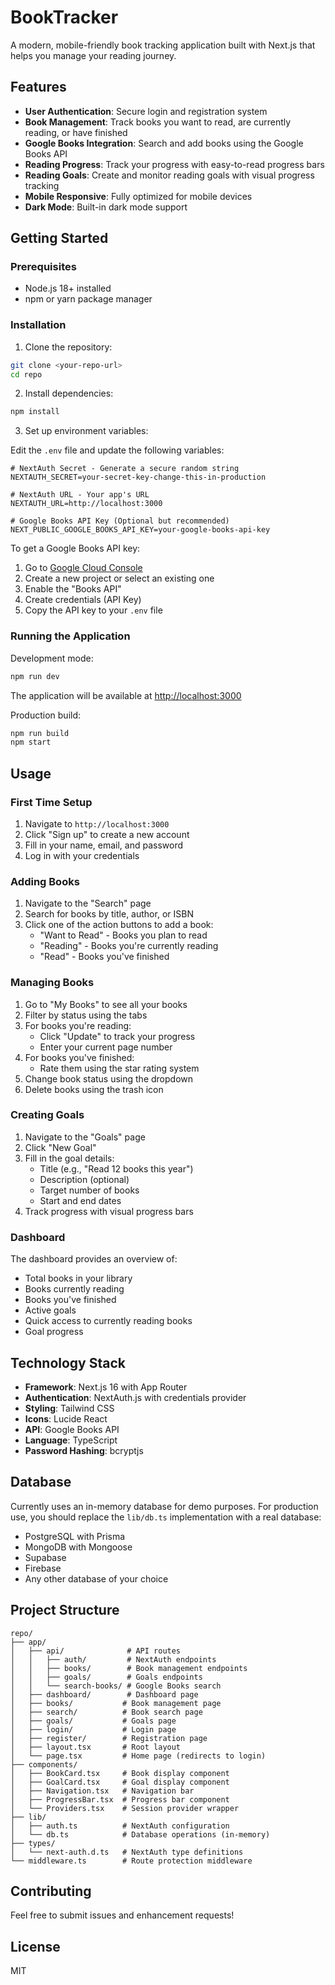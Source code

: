 # BookTracker

A modern, mobile-friendly book tracking application built with Next.js that helps you manage your reading journey.

## Features

- **User Authentication**: Secure login and registration system
- **Book Management**: Track books you want to read, are currently reading, or have finished
- **Google Books Integration**: Search and add books using the Google Books API
- **Reading Progress**: Track your progress with easy-to-read progress bars
- **Reading Goals**: Create and monitor reading goals with visual progress tracking
- **Mobile Responsive**: Fully optimized for mobile devices
- **Dark Mode**: Built-in dark mode support

## Getting Started

### Prerequisites

- Node.js 18+ installed
- npm or yarn package manager

### Installation

1. Clone the repository:
```bash
git clone <your-repo-url>
cd repo
```

2. Install dependencies:
```bash
npm install
```

3. Set up environment variables:

Edit the `.env` file and update the following variables:

```env
# NextAuth Secret - Generate a secure random string
NEXTAUTH_SECRET=your-secret-key-change-this-in-production

# NextAuth URL - Your app's URL
NEXTAUTH_URL=http://localhost:3000

# Google Books API Key (Optional but recommended)
NEXT_PUBLIC_GOOGLE_BOOKS_API_KEY=your-google-books-api-key
```

To get a Google Books API key:
1. Go to [Google Cloud Console](https://console.cloud.google.com/)
2. Create a new project or select an existing one
3. Enable the "Books API"
4. Create credentials (API Key)
5. Copy the API key to your `.env` file

### Running the Application

Development mode:
```bash
npm run dev
```

The application will be available at [http://localhost:3000](http://localhost:3000)

Production build:
```bash
npm run build
npm start
```

## Usage

### First Time Setup

1. Navigate to `http://localhost:3000`
2. Click "Sign up" to create a new account
3. Fill in your name, email, and password
4. Log in with your credentials

### Adding Books

1. Navigate to the "Search" page
2. Search for books by title, author, or ISBN
3. Click one of the action buttons to add a book:
   - "Want to Read" - Books you plan to read
   - "Reading" - Books you're currently reading
   - "Read" - Books you've finished

### Managing Books

1. Go to "My Books" to see all your books
2. Filter by status using the tabs
3. For books you're reading:
   - Click "Update" to track your progress
   - Enter your current page number
4. For books you've finished:
   - Rate them using the star rating system
5. Change book status using the dropdown
6. Delete books using the trash icon

### Creating Goals

1. Navigate to the "Goals" page
2. Click "New Goal"
3. Fill in the goal details:
   - Title (e.g., "Read 12 books this year")
   - Description (optional)
   - Target number of books
   - Start and end dates
4. Track progress with visual progress bars

### Dashboard

The dashboard provides an overview of:
- Total books in your library
- Books currently reading
- Books you've finished
- Active goals
- Quick access to currently reading books
- Goal progress

## Technology Stack

- **Framework**: Next.js 16 with App Router
- **Authentication**: NextAuth.js with credentials provider
- **Styling**: Tailwind CSS
- **Icons**: Lucide React
- **API**: Google Books API
- **Language**: TypeScript
- **Password Hashing**: bcryptjs

## Database

Currently uses an in-memory database for demo purposes. For production use, you should replace the `lib/db.ts` implementation with a real database:

- PostgreSQL with Prisma
- MongoDB with Mongoose
- Supabase
- Firebase
- Any other database of your choice

## Project Structure

```
repo/
├── app/
│   ├── api/              # API routes
│   │   ├── auth/         # NextAuth endpoints
│   │   ├── books/        # Book management endpoints
│   │   ├── goals/        # Goals endpoints
│   │   └── search-books/ # Google Books search
│   ├── dashboard/        # Dashboard page
│   ├── books/           # Book management page
│   ├── search/          # Book search page
│   ├── goals/           # Goals page
│   ├── login/           # Login page
│   ├── register/        # Registration page
│   ├── layout.tsx       # Root layout
│   └── page.tsx         # Home page (redirects to login)
├── components/
│   ├── BookCard.tsx     # Book display component
│   ├── GoalCard.tsx     # Goal display component
│   ├── Navigation.tsx   # Navigation bar
│   ├── ProgressBar.tsx  # Progress bar component
│   └── Providers.tsx    # Session provider wrapper
├── lib/
│   ├── auth.ts          # NextAuth configuration
│   └── db.ts            # Database operations (in-memory)
├── types/
│   └── next-auth.d.ts   # NextAuth type definitions
└── middleware.ts        # Route protection middleware
```

## Contributing

Feel free to submit issues and enhancement requests!

## License

MIT
